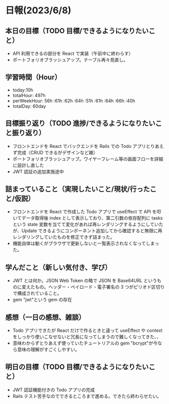 # 日報(2023/6/8)

## 本日の目標（TODO 目標/できるようになりたいこと）

- API 利用できるの部分を React で実装（午前中に終わらす）
- ポートフォリオブラッシュアップ。テーブル再々見直し。

## 学習時間（Hour）

- today:10h
- totalHour: 497h
- perWeekHour: 56h :61h :62h :64h :51h :61h :64h :66h :40h
- totalDay: 60day

## 目標振り返り（TODO 進捗/できるようになりたいこと振り返り）

- フロントエンドを React でバックエンドを Rails での Todo アプリとりあえず完成（CRUD できるがデザインなど雑）
- ポートフォリオブラッシュアップ。ワイヤーフレーム等の画面フローを詳細に設計し直した
- JWT 認証の追加実施途中

## 詰まっていること（実現したいこと/現状/行ったこと/仮説）

- フロントエンドを React で作成した Todo アプリで useEffect で API を叩いてデータ取得後 index として表示しており、第二引数の依存配列に tasks という state 変数を当てて変化があれば再レンダリングするようにしていたが、Update できるようにコンポーネント追加してから確認すると無限に再レンダリングしていたものを修正できず詰まった。
- 機能自体は動くがブラウザで更新しないと一覧表示されなくなってしまった。

## 学んだこと（新しい気付き、学び）

- JWT とは何か。JSON Web Token の略で JSON を Base64URL というものに変えたもの。ヘッダー・ペイロード・電子署名の 3 つがピリオド区切りで構成されていること。
- gem "jwt"という gem の存在

## 感想（一日の感想、雑談）

- Todo アプリできたが React だけで作るときと違って useEffect や context をしっかり使いこなせないと冗長になってしまうので難しくなってきた、、
- 意味わからずとりあえず使っていたチュートリアルの gem "bcrypt"が今なら意味の理解がすごくしやすい。

## 明日の目標（TODO 目標/できるようになりたいこと）

- JWT 認証機能付きの Todo アプリの完成
- Rails テスト苦手なのでできるところまで進める。できたら終わらせたい。
